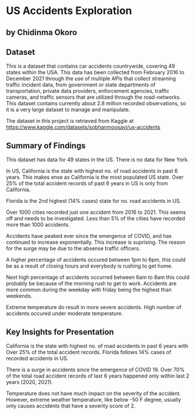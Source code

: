 # US Accidents Exploration
## by Chidinma Okoro


## Dataset

This is a dataset that contains car accidents countrywide, covering 49 states within the USA. This data has been collected from February 2016 to December 2021 through the use of multiple APIs that collect streaming traffic incident data, from government or state departments of transportation, private data providers, enforcement agencies, traffic cameras, and traffic sensors that are utilized through the road-networks. This dataset contains currently about 2.8 million recorded observations, so it is a very large dataset to manage and manipulate.

The dataset in this project is retrieved from Kaggle at https://www.kaggle.com/datasets/sobhanmoosavi/us-accidents

## Summary of Findings

This dataset has data for 49 states in the US. There is no data for New York.

In US, California is the state with highest no. of road accidents in past 6 years. This makes ense as California is the most populated US state. Over 25% of the total accident records of past 6 years in US is only from California.

Florida is the 2nd highest (14% cases) state for no. road accidents in US.

Over 1000 cities recorded just one accident from 2016 to 2021. This seems off and needs to be investigated. Less than 5% of the cities have recorded more than 1000 accidents.

Accidents have peaked ever since the emergence of COVID, and has continued to increase exponentially. This increase is suprising. The reason for the surge may be due to the absense traffic officers.

A higher percentage of accidents occured between 1pm to 6pm, this could be as a result of closing hours and everybody is rushing to get home.

Next high percentage of accidents occurred between 6am to 8am this could probably be because of the morning rush to get to work. Accidents are more common during the weekday with friday being the highest than weekends.

Extreme temperature do result in more severe accidents. High number of accidents occured under moderate temperature.

## Key Insights for Presentation

California is the state with highest no. of road accidents in past 6 years with Over 25% of the total accident records. Florida follows 14% cases of recorded accidents in US.

There is a surge in accidents since the emergence of COVID 19. Over 70% of the total road accident records of last 6 years happened only within last 2 years (2020, 2021).

Temperature does not have much impact on the severity of the accident. However, extreme weather temperature, like below -50 F degree, usually only causes accidents that have a severity score of 2.